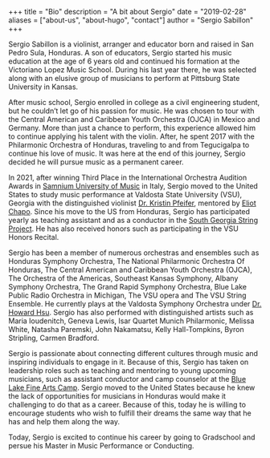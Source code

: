 +++
title = "Bio"
description = "A bit about Sergio"
date = "2019-02-28"
aliases = ["about-us", "about-hugo", "contact"]
author = "Sergio Sabillon"
+++

Sergio Sabillon is a violinist, arranger and educator born and raised in San Pedro Sula, Honduras. A son of educators, Sergio started his music education at the age of 6 years old and continued his formation at the Victoriano Lopez Music School. During his last year there, he was selected along with an elusive group of musicians to perform at Pittsburg State University in Kansas. 

After music school, Sergio enrolled in college as a civil engineering student, but he couldn’t let go of his passion for music. He was chosen to tour with the Central American and Caribbean Youth Orchestra (OJCA) in Mexico and Germany. More than just a chance to perform, this experience allowed him to continue applying his talent with the violin. After, he spent 2017 with the Philarmonic Orchestra of Honduras, traveling to and from Tegucigalpa to continue his love of music. It was here at the end of this journey, Sergio decided he will pursue music as a permanent career.

In 2021, after winning Third Place in the International Orchestra Audition Awards in [Samnium University of Music](https://www.facebook.com/samniumuniversity/) in Italy, Sergio moved to the United States to study music performance at Valdosta State University (VSU), Georgia with the distinguished violinist [Dr. Kristin Pfeifer](https://www.valdosta.edu/about/directory/profile/kpyu), mentored by [Eliot Chapo](http://www.liquidclay.com/com/chapo.htm). Since his move to the US from Honduras, Sergio has participated yearly as teaching assistant and as a conductor in the [South Georgia String Project](https://southgeorgiastrings.com/). He has also received honors such as participating in the VSU Honors Recital.

Sergio has been a member of numerous orchestras and ensembles such as Honduras Symphony Orchestra, The National Philarmonic Orchestra Of Honduras, The Central American and Caribbean Youth Orchestra (OJCA), The Orchestra of the Americas, Southeast Kansas Symphony, Albany Symphony Orchestra, The Grand Rapid Symphony Orchestra, Blue Lake Public Radio Orchestra in Michigan, The VSU opera and The VSU String Ensemble. He currently plays at the Valdosta Symphony Orchestra under [Dr. Howard Hsu](https://www.valdosta.edu/about/directory/profile/hphsu). Sergio has also performed with distinguished artists such as Maria Ioudenitch, Geneva Lewis, Isar Quartet Munich Philarmonic, Melissa White, Natasha Paremski, John Nakamatsu, Kelly Hall-Tompkins, Byron Stripling, Carmen Bradford.

Sergio is passionate about connecting different cultures through music and inspiring individuals to engage in it. Because of this, Sergio has taken on leadership roles such as teaching and mentoring to young upcoming musicians, such as assistant conductor and camp counselor at the [Blue Lake Fine Arts Camp](https://bluelake.org/). Sergio moved to the United States because he knew the lack of opportunities for musicians in Honduras would make it challenging to do that as a career. Because of this, today he is willing to encourage students who wish to fulfill their dreams the same way that he has and help them along the way.

Today, Sergio is excited to continue his career by going to Gradschool and persue his Master in Music Performance or Conducting.


